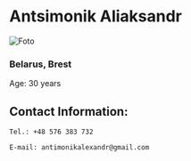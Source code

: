 # Antsimonik Aliaksandr

![Foto](C:\Users\Александр\Desktop\Резюме\Антимоник\150x100)

### Belarus, Brest

Age: 30 years

## Contact Information:

    Tel.: +48 576 383 732

    E-mail: antimonikalexandr@gmail.com
